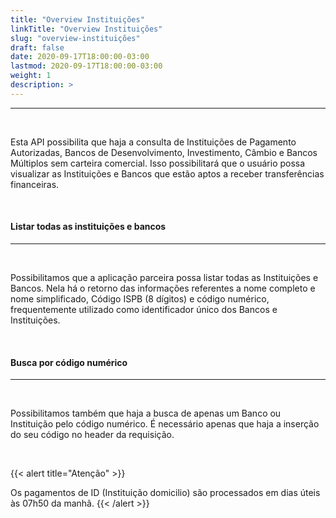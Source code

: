```yaml
---
title: "Overview Instituições"
linkTitle: "Overview Instituições"
slug: "overview-instituições"
draft: false
date: 2020-09-17T18:00:00-03:00
lastmod: 2020-09-17T18:00:00-03:00
weight: 1
description: >
---
```


---

<br>

Esta API possibilita que haja a consulta de Instituições de Pagamento Autorizadas, Bancos de Desenvolvimento, Investimento, Câmbio e Bancos Múltiplos sem carteira comercial. Isso possibilitará que o usuário possa visualizar as Instituições e Bancos que estão aptos a receber transferências financeiras.

<br>

#### Listar todas as instituições e bancos
---
<br>

Possibilitamos que a aplicação parceira possa listar todas as Instituições e Bancos. Nela há o retorno das informações referentes a nome completo e nome simplificado, Código ISPB (8 dígitos) e código numérico, frequentemente utilizado como identificador único dos Bancos e Instituições.

<br>

#### Busca por código numérico
---
<br>

Possibilitamos também que haja a busca de apenas um Banco ou Instituição pelo código numérico. É necessário apenas que haja a inserção do seu código no header da requisição.

<br>

{{< alert title="Atenção" >}}
<br>

Os pagamentos de ID (Instituição domicilio) são processados em dias úteis às 07h50 da manhã.
{{< /alert >}}
